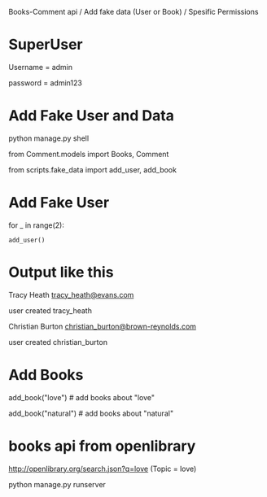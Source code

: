 Books-Comment api / Add fake data (User or Book) / Spesific Permissions

# SuperUser
Username = admin

password = admin123

# Add Fake User and Data
python manage.py shell

from Comment.models import Books, Comment

from scripts.fake_data import add_user, add_book

# Add Fake User
for _ in range(2):

    add_user()

# Output like this
Tracy Heath tracy_heath@evans.com

user created tracy_heath

Christian Burton christian_burton@brown-reynolds.com

user created christian_burton

# Add Books
add_book("love") # add books about "love"

add_book("natural") # add books about "natural"



# books api from openlibrary
http://openlibrary.org/search.json?q=love (Topic = love)



python manage.py runserver
